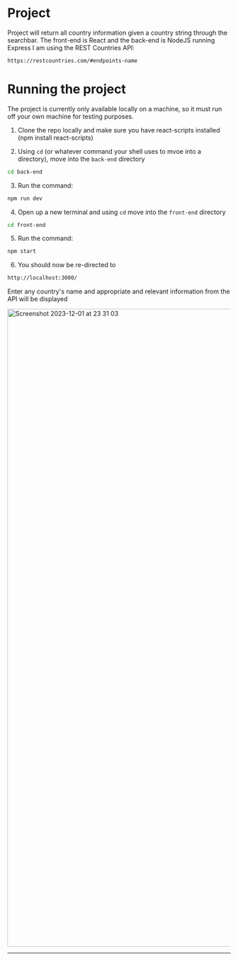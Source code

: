 # Project
Project will return all country information given a country string through the searchbar. The front-end is React and the back-end is NodeJS running Express
I am using the REST Countries API:
```bash
https://restcountries.com/#endpoints-name
```

# Running the project

The project is currently only available locally on a machine, so it must run off your own machine for testing purposes.

1. Clone the repo locally and make sure you have react-scripts installed (npm install react-scripts)

2. Using `cd` (or whatever command your shell uses to mvoe into a directory), move into the `back-end` directory
```bash
cd back-end
```
3. Run the command: 
```bash
npm run dev
```
4. Open up a new terminal and using `cd` move into the `front-end` directory
```bash
cd front-end
```
5. Run the command: 
```bash
npm start
```
6. You should now be re-directed to
```bash
http://localhost:3000/
```
Enter any country's name and appropriate and relevant information from the API will be displayed

<img width="1440" alt="Screenshot 2023-12-01 at 23 31 03" src="https://github.com/OmaidQ/country-app/assets/99283521/b2fff089-44e0-46d4-9f83-720db36d841e">


--------------------------------------------------------------------------------------------------------------------------------------------------------------------------------------------------

